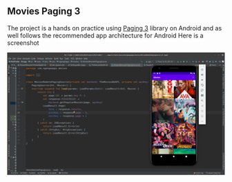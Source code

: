 ## Movies Paging 3
The project is a hands on practice using [Paging 3](https://developer.android.com/topic/libraries/architecture/paging/v3-overview) library on Android and as well follows the recommended app architecture for Android
Here is a screenshot

![Movies](./movies.png)